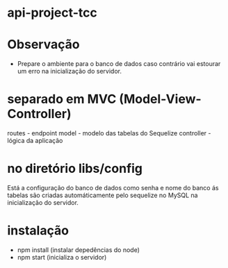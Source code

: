 # api-project-tcc

# Observação
- Prepare o ambiente para o banco de dados caso contrário
  vai estourar um erro na inicialização do servidor.

# separado em MVC (Model-View-Controller)
routes
	- endpoint
model
	- modelo das tabelas do Sequelize
controller
	- lógica da aplicação
# no diretório libs/config
  Está a configuração do banco de dados
  como senha e nome do banco ás tabelas
  são criadas automáticamente pelo sequelize
  no MySQL na inicialização do servidor.

# instalação
- npm install (instalar depedências do node)
- npm start (inicializa o servidor)
